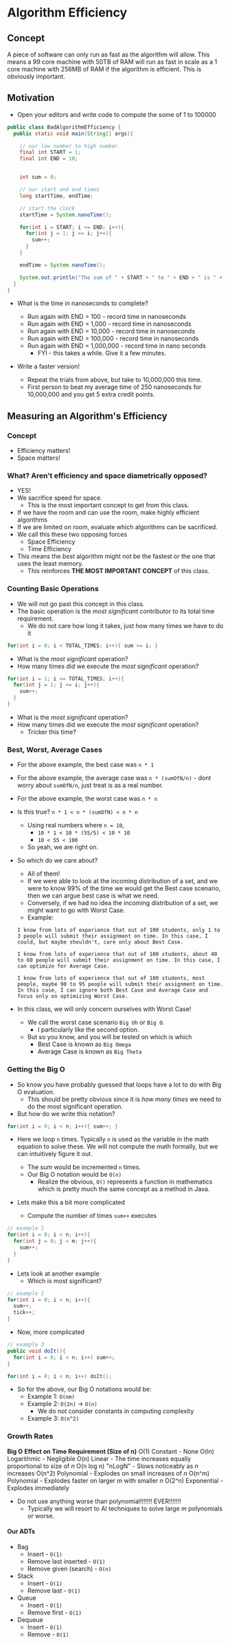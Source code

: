 # Algorithm Efficiency

## Concept
A piece of software can only run as fast as the algorithm will allow. This means a 99 core machine with 50TB of RAM will run as fast in scale as a 1 core machine with 256MB of RAM if the algorithm is efficient. This is obviously important.

## Motivation
* Open your editors and write code to compute the some of 1 to 100000

```java
public class BadAlgorithmEfficiency {
  public static void main(String[] args){

    // our low number to high number
    final int START = 1;
    final int END = 10;


    int sum = 0;

    // our start and end times
    long startTime, endTime;

    // start the clock
    startTime = System.nanoTime();

    for(int i = START; i <= END; i++){
      for(int j = 1; j <= i; j++){
        sum++;
      }
    }

    endTime = System.nanoTime();

    System.out.println("The sum of " + START + " to " + END + " is " + sum + " and took " + (endTime-startTime) + " nanoseconds");
  }
}

```

* What is the time in nanoseconds to complete?
  * Run again with END = 100 - record time in nanoseconds
  * Run again with END = 1,000 - record time in nanoseconds
  * Run again with END = 10,000 - record time in nanoseconds
  * Run again with END = 100,000 - record time in nanoseconds
  * Run again with END = 1,000,000 - record time in nano seconds
    * FYI - this takes a while. Give it a few minutes.


* Write a faster version!
  * Repeat the trials from above, but take to 10,000,000 this time.
  * First person to beat my average time of 250 nanoseconds for 10,000,000 and you get 5 extra credit points.

## Measuring an Algorithm's Efficiency
### Concept
* Efficiency matters!
* Space matters!

### What? Aren't efficiency and space diametrically opposed?
* YES!
* We sacrifice speed for space.
  * This is the most important concept to get from this class.
* If we have the room and can use the room, make highly efficient algorithms
* If we are limited on room, evaluate which algorithms can be sacrificed.
* We call this these two opposing forces
  * Space Efficiency
  * Time Efficiency
* This means the *best* algorithm might not be the fastest or the one that uses the least memory.
  * This reinforces **THE MOST IMPORTANT CONCEPT** of this class.

### Counting Basic Operations
* We will not go past this concept in this class.
* The basic operation is the *most significant* contributor to its total time requirement.
  * We do not care how long it takes, just how many times we have to do it

```java
for(int i = 0; i < TOTAL_TIMES; i++){ sum += i; }
```

* What is the *most significant* operation?
* How many times did we execute the *most significant* operation?

```java
for(int i = 1; i <= TOTAL_TIMES; i++){
  for(int j = 1; j <= i; j++){
    sum++;
  }
}
```

* What is the *most significant* operation?
* How many times did we execute the *most significant* operation?
  * Tricker this time?

### Best, Worst, Average Cases
* For the above example, the best case was `n * 1`
* For the above example, the average case was `n * (sumOfN/n)` - dont worry about `sumOfN/n`, just treat is as a real number.
* For the above example, the worst case was `n * n`

* Is this true? `n * 1 < n * (sumOfN) < n * n`
  * Using real numbers where `n = 10`,
    * `10 * 1 < 10 * (55/5) < 10 * 10`
    * `10 < 55 < 100`
  * So yeah, we are right on.

* So which do we care about?
  * All of them!
  * If we were able to look at the incoming distribution of a set, and we were to know 99% of the time we would get the Best case scenario, then we can argue best case is what we need.
  * Conversely, if we had no idea the incoming distribution of a set, we might want to go with Worst Case.
  * Example:

  ```
  I know from lots of experience that out of 100 students, only 1 to 3 people will submit their assignment on time. In this case, I could, but maybe shouldn't, care only about Best Case.

  I know from lots of experience that out of 100 students, about 40 to 60 people will submit their assignment on time. In this case, I can optimize for Average Case.

  I know from lots of experience that out of 100 students, most people, maybe 90 to 95 people will submit their assignment on time. In this case, I can ignore both Best Case and Average Case and focus only on optimizing Worst Case.
  ```

* In this class, we will only concern ourselves with Worst Case!
  * We call the worst case scenario `Big Oh` or `Big O`.
    * I particularly like the second option.
  * But so you know, and you will be tested on which is which
    * Best Case is known as `Big Omega`
    * Average Case is known as `Big Theta`

### Getting the Big O
* So know you have probably guessed that loops have a lot to do with Big O evaluation.
  * This should be pretty obvious since it is *how many times* we need to do the most significant operation.
* But how do we write this notation?

```java
for(int i = 0; i < n; i++){ sum++; }
```

* Here we loop `n` times. Typically `n` is used as the variable in the math equation to solve these. We will not compute the math formally, but we can intuitively figure it out.
  * The sum would be incremented `n` times.
  * Our Big O notation would be `O(n)`
    * Realize the obvious, `O()` represents a function in mathematics which is pretty much the same concept as a method in Java.

* Lets make this a bit more complicated
  * Compute the number of times `sum++` executes

```java
// example 1
for(int i = 0; i < n; i++){
  for(int j = 0; j < m; j++){
    sum++;
  }
}
```

* Lets look at another example
  * Which is most significant?

```java
// example 2
for(int i = 0; i < n; i++){
  sum++;
  tick++;
}
```

* Now, more complicated

```java
// example 3
public void doIt(){
  for(int i = 0; i < n; i++) sum++;
}

for(int i = 0; i < n; i++) doIt();
```

* So for the above, our Big O notations would be:
  * Example 1: `O(nm)`
  * Example 2: `O(2n)` -> `O(n)`
    * We do not consider constants in computing complexity
  * Example 3: `O(n^2)`

### Growth Rates
**Big O**       **Effect on Time Requirement (Size of n)**
O(1)            Constant - None
O(ln)           Logarithmic - Negligible
O(n)            Linear - The time increases equally proportional to size of *n*
O(n log n)      "nLogN" - Slows noticeably as *n* increases
O(n^2)          Polynomial - Explodes on small increases of *n*
O(n^m)          Polynomial - Explodes faster on larger *m* with smaller *n*
O(2^n)          Exponential - Explodes immediately

* Do not use anything worse than polynomial!!!!!!! EVER!!!!!!!
  * Typically we will resort to AI techniques to solve large *m* polynomials or worse.

#### Our ADTs
* Bag
  * Insert - `O(1)`
  * Remove last inserted - `O(1)`
  * Remove given (search) - `O(n)`
* Stack
  * Insert - `O(1)`
  * Remove last - `O(1)`
* Queue
  * Insert - `O(1)`
  * Remove first - `O(1)`
* Dequeue
  * Insert - `O(1)`
  * Remove - `O(1)`
